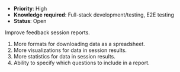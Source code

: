 * **Priority**: High
* **Knowledge required**: Full-stack development/testing, E2E testing
* **Status**: Open

Improve feedback session reports.

1. More formats for downloading data as a spreadsheet.
1. More visualizations for data in session results.
1. More statistics for data in session results.
1. Ability to specify which questions to include in a report.
